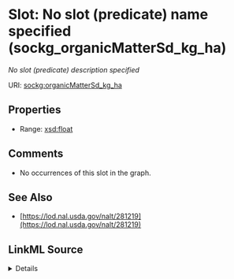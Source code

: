 

# Slot: No slot (predicate) name specified (sockg_organicMatterSd_kg_ha)


_No slot (predicate) description specified_







URI: [sockg:organicMatterSd_kg_ha](https://idir.uta.edu/sockg-ontology/docs/organicMatterSd_kg_ha)



<!-- no inheritance hierarchy -->








## Properties

* Range: [xsd:float](http://www.w3.org/2001/XMLSchema#float)





## Comments

* No occurrences of this slot in the graph.

## See Also

* [https://lod.nal.usda.gov/nalt/281219](https://lod.nal.usda.gov/nalt/281219)



## LinkML Source

<details>

```yaml
name: sockg_organicMatterSd_kg_ha
description: No slot (predicate) description specified
title: No slot (predicate) name specified
comments:
- No occurrences of this slot in the graph.
from_schema: soc-kg
see_also:
- https://lod.nal.usda.gov/nalt/281219
rank: 1000
slot_uri: sockg:organicMatterSd_kg_ha
alias: sockg_organicMatterSd_kg_ha
union_of:
- '{''domain'': ''sockg_WaterQualityArea''}'
- '{''domain'': ''sockg_WindErosionArea''}'
range: float

```
</details>